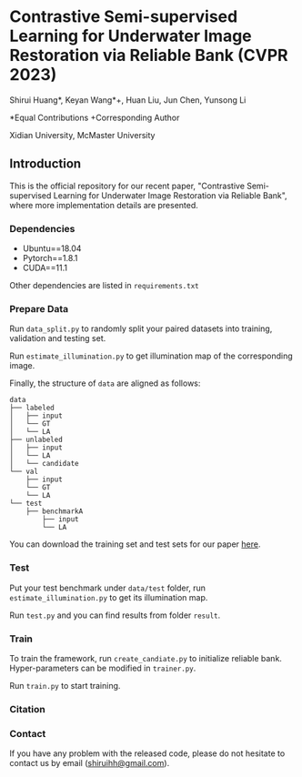 # Contrastive Semi-supervised Learning for Underwater Image Restoration via Reliable Bank (CVPR 2023)
Shirui Huang*, Keyan Wang*+, Huan Liu, Jun Chen, Yunsong Li

*Equal Contributions
+Corresponding Author

Xidian University, McMaster University
## Introduction
This is the official repository for our recent paper, "Contrastive Semi-supervised Learning for Underwater Image Restoration via Reliable Bank", where more implementation details are presented.


### Dependencies

- Ubuntu==18.04
- Pytorch==1.8.1
- CUDA==11.1

Other dependencies are listed in `requirements.txt`

### Prepare Data

Run `data_split.py` to randomly split your paired datasets into training, validation and testing set.

Run `estimate_illumination.py` to get illumination map of the corresponding image.

Finally, the structure of  `data`  are aligned as follows:

```
data
├── labeled
│   ├── input
│   └── GT
│   └── LA
├── unlabeled
│   ├── input
│   └── LA
│   └── candidate
└── val
    ├── input
    └── GT
    └── LA
└── test
    ├── benchmarkA
        ├── input
        └── LA
```

You can download the training set and test sets for our paper [here](). 

### Test

Put your test benchmark under `data/test` folder, run `estimate_illumination.py` to get its illumination map.

Run `test.py` and you can find results from folder `result`.

### Train

To train the framework, run `create_candiate.py` to initialize reliable bank. Hyper-parameters can be modified in `trainer.py`.

Run `train.py` to start training.

### Citation


### Contact

If you have any problem with the released code, please do not hesitate to contact us by email (shiruihh@gmail.com).
